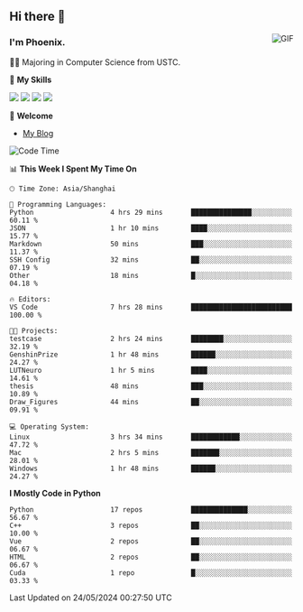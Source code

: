 ## Hi there 👋
<img align="right" alt="GIF" src="https://raw.githubusercontent.com/JoeyBling/JoeyBling/master/pic/pusheencode.gif" />

### I'm Phoenix.

👨‍🎓 Majoring in Computer Science from USTC.

🌟 **My Skills**

![](https://img.shields.io/badge/-Python-3e74a2?style=flat-square&logo=Python&logoColor=fff)
![](https://img.shields.io/badge/-C++-9f62a5?style=flat&logo=cplusplus&logoColor=white)
![](https://img.shields.io/badge/-Linux-185886?style=flat-square&logo=Linux&logoColor=fff)
![](https://img.shields.io/badge/-Rust-ff4136?style=flat-square&logo=Rust&logoColor=fff)

💬 **Welcome**

- [My Blog](https://ysy-phoenix.github.io/)

<!--START_SECTION:waka-->
![Code Time](http://img.shields.io/badge/Code%20Time-737%20hrs%2028%20mins-blue)

📊 **This Week I Spent My Time On** 

```text
🕑︎ Time Zone: Asia/Shanghai

💬 Programming Languages: 
Python                   4 hrs 29 mins       ███████████████░░░░░░░░░░   60.11 % 
JSON                     1 hr 10 mins        ████░░░░░░░░░░░░░░░░░░░░░   15.77 % 
Markdown                 50 mins             ███░░░░░░░░░░░░░░░░░░░░░░   11.37 % 
SSH Config               32 mins             ██░░░░░░░░░░░░░░░░░░░░░░░   07.19 % 
Other                    18 mins             █░░░░░░░░░░░░░░░░░░░░░░░░   04.18 % 

🔥 Editors: 
VS Code                  7 hrs 28 mins       █████████████████████████   100.00 % 

🐱‍💻 Projects: 
testcase                 2 hrs 24 mins       ████████░░░░░░░░░░░░░░░░░   32.19 % 
GenshinPrize             1 hr 48 mins        ██████░░░░░░░░░░░░░░░░░░░   24.27 % 
LUTNeuro                 1 hr 5 mins         ████░░░░░░░░░░░░░░░░░░░░░   14.61 % 
thesis                   48 mins             ███░░░░░░░░░░░░░░░░░░░░░░   10.89 % 
Draw_Figures             44 mins             ██░░░░░░░░░░░░░░░░░░░░░░░   09.91 % 

💻 Operating System: 
Linux                    3 hrs 34 mins       ████████████░░░░░░░░░░░░░   47.72 % 
Mac                      2 hrs 5 mins        ███████░░░░░░░░░░░░░░░░░░   28.01 % 
Windows                  1 hr 48 mins        ██████░░░░░░░░░░░░░░░░░░░   24.27 % 
```

**I Mostly Code in Python** 

```text
Python                   17 repos            ██████████████░░░░░░░░░░░   56.67 % 
C++                      3 repos             ██░░░░░░░░░░░░░░░░░░░░░░░   10.00 % 
Vue                      2 repos             ██░░░░░░░░░░░░░░░░░░░░░░░   06.67 % 
HTML                     2 repos             ██░░░░░░░░░░░░░░░░░░░░░░░   06.67 % 
Cuda                     1 repo              █░░░░░░░░░░░░░░░░░░░░░░░░   03.33 % 
```




 Last Updated on 24/05/2024 00:27:50 UTC
<!--END_SECTION:waka-->

<!--
**ysy-phoenix/ysy-phoenix** is a ✨ _special_ ✨ repository because its `README.md` (this file) appears on your GitHub profile.

Here are some ideas to get you started:

- 🔭 I’m currently working on ...
- 🌱 I’m currently learning ...
- 👯 I’m looking to collaborate on ...
- 🤔 I’m looking for help with ...
- 💬 Ask me about ...
- 📫 How to reach me: ...
- 😄 Pronouns: ...
- ⚡ Fun fact: ...
-->
